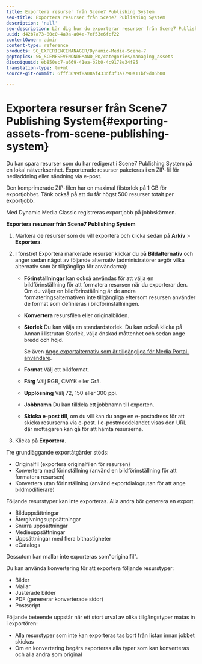 ```yaml
---
title: Exportera resurser från Scene7 Publishing System
seo-title: Exportera resurser från Scene7 Publishing System
description: 'null'
seo-description: Lär dig hur du exporterar resurser från Scene7 Publishing System.
uuid: d42b7a73-80c0-4a9a-a04e-7ef53e6fcf22
contentOwner: admin
content-type: reference
products: SG_EXPERIENCEMANAGER/Dynamic-Media-Scene-7
geptopics: SG_SCENESEVENONDEMAND_PK/categories/managing_assets
discoiquuid: eb850ec7-a669-41ea-b2b0-4c9178e34f95
translation-type: tm+mt
source-git-commit: 6fff3699f8a08af433df3f3a7790a11bf9d05b00

---
```



# Exportera resurser från Scene7 Publishing System{#exporting-assets-from-scene-publishing-system}

Du kan spara resurser som du har redigerat i Scene7 Publishing System på en lokal nätverksenhet. Exporterade resurser paketeras i en ZIP-fil för nedladdning eller sändning via e-post.

Den komprimerade ZIP-filen har en maximal filstorlek på 1 GB för exportjobbet. Tänk också på att du får högst 500 resurser totalt per exportjobb.

Med Dynamic Media Classic registreras exportjobb på jobbskärmen.

**Exportera resurser från Scene7 Publishing System**

1. Markera de resurser som du vill exportera och klicka sedan på **Arkiv** > **Exportera**.
1. I fönstret Exportera markerade resurser klickar du på **Bildalternativ** och anger sedan något av följande alternativ (administratörer avgör vilka alternativ som är tillgängliga för användarna):

   * **Förinställningar** kan också användas för att välja en bildförinställning för att formatera resursen när du exporterar den. Om du väljer en bildförinställning är de andra formateringsalternativen inte tillgängliga eftersom resursen använder de format som definieras i bildförinställningen.

   * **Konvertera** resursfilen eller originalbilden.

   * **Storlek** Du kan välja en standardstorlek. Du kan också klicka på Annan i listrutan Storlek, välja önskad måttenhet och sedan ange bredd och höjd.

      Se även [Ange exportalternativ som är tillgängliga för Media Portal-användare](specifying-export-options-available-media.md#specifying_export_options_available_to_media_portal_users).

   * **Format** Välj ett bildformat.

   * **Färg** Välj RGB, CMYK eller Grå.

   * **Upplösning** Välj 72, 150 eller 300 ppi.

   * **Jobbnamn** Du kan tilldela ett jobbnamn till exporten.

   * **Skicka e-post till**, om du vill kan du ange en e-postadress för att skicka resurserna via e-post. I e-postmeddelandet visas den URL där mottagaren kan gå för att hämta resurserna.

1. Klicka på **Exportera**.

Tre grundläggande exportåtgärder stöds:

* Originalfil (exportera originalfilen för resursen)
* Konvertera med förinställning (använd en bildförinställning för att formatera resursen)
* Konvertera utan förinställning (använd exportdialogrutan för att ange bildmodifierare)

Följande resurstyper kan inte exporteras. Alla andra bör generera en export.

* Bilduppsättningar
* Återgivningsuppsättningar
* Snurra uppsättningar
* Medieuppsättningar
* Uppsättningar med flera bithastigheter
* eCatalogs

Dessutom kan mallar inte exporteras som&quot;originalfil&quot;.

Du kan använda konvertering för att exportera följande resurstyper:

* Bilder
* Mallar
* Justerade bilder
* PDF (genererar konverterade sidor)
* Postscript

Följande beteende uppstår när ett stort urval av olika tillgångstyper matas in i exportören:

* Alla resurstyper som inte kan exporteras tas bort från listan innan jobbet skickas
* Om en konvertering begärs exporteras alla typer som kan konverteras och alla andra som original

